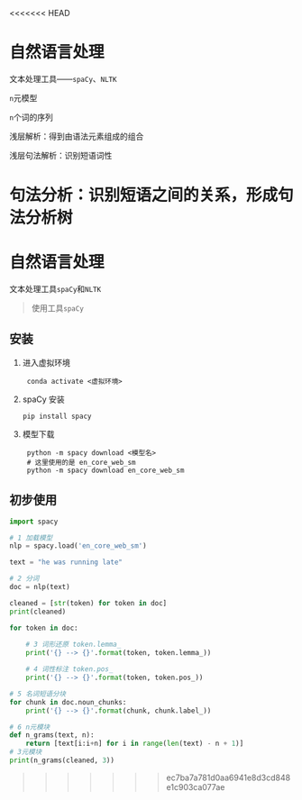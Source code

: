<<<<<<< HEAD
# 自然语言处理

文本处理工具——`spaCy`、`NLTK`



`n`元模型

`n`个词的序列



浅层解析：得到由语法元素组成的组合

浅层句法解析：识别短语词性

句法分析：识别短语之间的关系，形成句法分析树
=======
# 自然语言处理

文本处理工具`spaCy`和`NLTK`
> 使用工具`spaCy`

## 安装

1. 进入虚拟环境

   ```shell
    conda activate <虚拟环境>
   ```

2. spaCy 安装

    ```shell
    pip install spacy
    ```

3. 模型下载

   ```shell
    python -m spacy download <模型名>
    # 这里使用的是 en_core_web_sm
    python -m spacy download en_core_web_sm
   ```

## 初步使用

```python
import spacy

# 1 加载模型
nlp = spacy.load('en_core_web_sm')

text = "he was running late"

# 2 分词
doc = nlp(text)

cleaned = [str(token) for token in doc]
print(cleaned)

for token in doc:
    
    # 3 词形还原 token.lemma_
    print('{} --> {}'.format(token, token.lemma_))

    # 4 词性标注 token.pos_
    print('{} --> {}'.format(token, token.pos_))

# 5 名词短语分块
for chunk in doc.noun_chunks:
    print('{} --> {}'.format(chunk, chunk.label_))

# 6 n元模块
def n_grams(text, n):
    return [text[i:i+n] for i in range(len(text) - n + 1)]
# 3元模块
print(n_grams(cleaned, 3))
```
>>>>>>> ec7ba7a781d0aa6941e8d3cd848e1c903ca077ae
